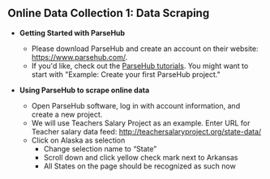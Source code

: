 ## Online Data Collection 1: Data Scraping

- **Getting Started with ParseHub**
  -   Please download ParseHub and create an account on their website: https://www.parsehub.com/.
  -   If you'd like, check out the [ParseHub tutorials](https://help.parsehub.com/hc/en-us/categories/202638628-Using-ParseHub). You might want to start with "Example: Create your first ParseHub project."
  
  
- **Using ParseHub to scrape online data**
  -   Open ParseHub software, log in with account information, and create a new project.
  -   We will use Teachers Salary Project as an example. Enter URL for Teacher salary data feed: http://teachersalaryproject.org/state-data/
  -   Click on Alaska as selection 
      - Change selection name to “State” 
      - Scroll down and click yellow check mark next to Arkansas 
      - All States on the page should be recognized as such now

